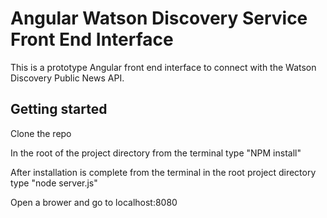 # Angular Watson Discovery Service Front End Interface

This is a prototype Angular front end interface to connect with the Watson Discovery Public News API.

## Getting started

Clone the repo   

In the root of the project directory from the terminal type "NPM install"

After installation is complete from the terminal in the root project directory type "node server.js"

Open a brower and go to localhost:8080
